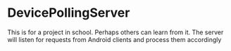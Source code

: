DevicePollingServer
===================

This is for a project in school. Perhaps others can learn from it. The server will listen for requests from Android clients and process them accordingly
